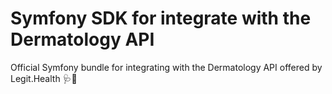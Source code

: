 # Symfony SDK for integrate with the Dermatology API

Official Symfony bundle for integrating with the Dermatology API offered by Legit.Health 🩺🤖